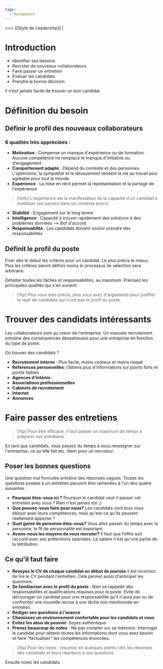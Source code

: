 ```yaml
---
tags:
  - Management
---
```

<<< [[Style de Leadership]] |

# Introduction
- Identifier ses besoins
- Recruter de nouveaux collaborateurs
- Faire passer un entretien
- Evaluer les candidats
- Prendre la bonne décision

Il n'est jamais facile de trouver un bon candidat.

# Définition du besoin
## Définir le profil des nouveaux collaborateurs
### 6 qualités très appréciées :
- **Motivation** : Compense un manque d'expérience ou de formation. Aucune compétence ne remplace le manque d'initiative ou d'engagement.
- **Comportement adapté** : Dépend du contexte et des personnes. L'*optimisme*, la *sympathie* et le *dévouement* rendent la vie au travail plus agréable pour tout le monde.
- **Expérience** : La mise en récit permet la représentation et la partage de l'expérience
>[!info] L'expérience est la manifestation de la capacité d'un candidat à mobiliser ses savoirs dans un contexte précis.
- **Stabilité** : Engagement sur le long terme
- **Intelligence** : Capacité à trouver rapidement des solutions à des problèmes données --> Bof d'accord
- **Responsabilité** : Les candidats doivent vouloir prendre des responsabilités

## Définit le profil du poste
Fixer dès le début les critères pour un candidat. Le plus précis le mieux. Plus les critères seront définis moins le processus de sélection sera arbitraire.

Détailler toutes les tâches et responsabilités, au maximum.
Précisez les principales qualités qui s'en suivent.

>[!tip] Plus vous êtes précis, plus vous avez d'arguments pour justifier le rejet de candidats qui n'ont pas le profil du poste.


# Trouver des candidats intéressants
Les collaborateurs sont au coeur de l'entreprise.
Un mauvais recrutement entraîne des conséquences désastreuses pour une entreprise en fonction du type de poste.

Où trouver des candidats ?
- **Recrutement interne** : Plus facile, moins coûteux et moins risqué
- **Références personnelles**: Obtiens plus d'informations sur points forts et points faibles
- **Agences d'intérim** : 
- **Associations professionnelles** 
- **Cabinets de recrutement**
- **Internet**
- **Annonces**
# Faire passer des entretiens
>[!tip] Pour être efficace, il faut passer un maximum de temps à préparer vos entretiens.

En tant que candidats, vous passez du temps à vous renseigner sur l'entreprise, ce qu'elle fait etc. Idem pour un recruteur.

## Poser les bonnes questions
Une question mal formulée entraîne des réponses vagues. Toutes les questions posées à un entretien peuvent être ramenées à l'un des quatre suivantes : 
- **Pourquoi êtes-vous ici ?** Pourquoi le candidat veut-il passer cet entretien avec vous ? Rien n'est jamais sûr ;)
- **Que pouvez-vous faire pour nous?** Les candidats vont tous vous éblouir avec leurs compétences, mais qu'est-ce qu'ils peuvent réellement apporter ?
- **Quel genre de personne êtes-vous?** Vous allez passer du temps avec la personne, le fit de personnalité est important.
- **Avons-nous les moyens de vous recruter?** Il faut que l'offre soit raccord avec ses prétentions salariales. Le salaire n'est qu'une partie de la rétribution.
## Ce qu'il faut faire
- **Revoyez le CV de chaque candidat en début de journée** il est incorrect de lire le CV pendant l'entretien. Cela permet aussi d'anticiper les questions.
- **Se familiariser avec le profil du poste** : Bien se rappeler des responsabilités et qualifications requises pour le poste. Evite de décourager un candidat pour une responsabilité qu'il n'aura pas ou de confronter une nouvelle recrue à une tâche non mentionnée en entretien.
- **Rédiger ses questions à l'avance** 
- **Choisissez un environnement confortable pour les candidats et vous**
- **Evitez les abus de pouvoir**: Soyez authentique
- **Prenez beaucoup de notes** : Ne pas compter sur sa mémoire.
Interroger le candidat pour obtenir toutes les informations dont vous avez besoin et faire "factualiser" les compétences énoncées.

>[!tip] Pour les notes : résumez en quelques points clés les réponses des candidats et leurs réactions à vos questions

Ensuite notez les candidats 

##